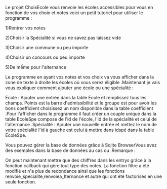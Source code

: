 Le projet ChoixEcole vous renvoie les écoles accessibles pour vous en fonction de vos choix et notes voici un petit tutoriel pour utiliser le programme :

1)Rentrer vos notes

2)Choisir la Spécialité si vous ne savez pas laissez vide

3)Choisir une commune ou peu importe

4)Choisir un concours ou peu importe

5)De mếme pour l'alternance

Le programme en ayant vos notes et vos choix va vous afficher dans la zone de texte à droite les écoles où vous serez éligible .Maintenant je vais vous expliquer comment ajouter une école ou une spécialité :

École : Ajouter une entrée dans la table École et remplissez tous les champs. Points est la barre d'admissibilité et le groupe est pour avoir les bons coefficient choisissez un nom disponible dans la table coefficient .Pour l'afficher dans le programme il faut créer un couple unique dans la table EcoleSpe compose de l'id de l'école, l'id de la spécialité et celui de l'alternance .Spécialité : Ajouter une nouvelle entrée et mettez le nom de votre spécialité l'id à gauche est celui à mettre dans idspé dans la table EcoleSpe.

Vous pouvez gérer la base de données grâce à Sqlite BrowserVous avez des exemples dans la base de données au cas ou .Remarque :

On peut maintenant mettre que des chiffres dans les entrys grâce à la fonction callback qui gère tout type des notes. La fonction filtre a été modifié et n'a plus de redondance ainsi que les fonctions renvoie_specialite,renvoiea_lternance et autre qui ont été factorisés en une seule fonction.
